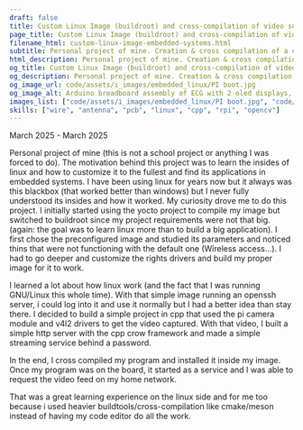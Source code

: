 ```yaml
---
draft: false 
title: Custom Linux Image (buildroot) and cross-compilation of video surveillance software for simple embedded system on a raspberry pi 3 board + Linux drivers
page_title: Custom Linux Image (buildroot) and cross-compilation of video surveillance software for simple embedded system on a raspberry pi 3 board + Linux drivers
filename_html: custom-linux-image-embedded-systems.html
subtitle: Personal project of mine. Creation & cross compilation of a custom linux image using buildroot for a video surveillance camera system using a raspberry pi 3 board and its camera. (Cross compilation and manipulation of linux drivers too)
html_description: Personal project of mine. Creation & cross compilation of a custom linux image using buildroot for a video surveillance camera system using a raspberry pi 3 board and its camera. (Cross compilation and manipulation of linux drivers too)
og_title: Custom Linux Image (buildroot) and cross-compilation of video surveillance software for simple embedded system on a raspberry pi 3 board
og_description: Personal project of mine. Creation & cross compilation of a custom linux image using buildroot for a video surveillance camera system using a raspberry pi 3 board and its camera. (Cross compilation and manipulation of linux drivers too)
og_image_url: code/assets/i_images/embedded_linux/PI boot.jpg
og_image_alt: Arduino breadboard assembly of ECG with 2 oled displays, one arduino, one heartbeat sensor, buttons and other controls
images_list: ["code/assets/i_images/embedded_linux/PI boot.jpg", "code/assets/i_images/embedded_linux/picam.jpg", "code/assets/i_images/embedded_linux/pi_internet.jpg", "code/assets/i_images/embedded_linux/pi_router.jpg"]
skills: ["wire", "antenna", "pcb", "linux", "cpp", "rpi", "opencv"]
---
```



March 2025 - March 2025 

Personal project of mine (this is not a school project or anything I was forced to do).
The motivation behind this project was to learn the insides of linux and how to customize it to the fullest and find its applications in embedded systems.
I have been using linux for years now but it always was this blackbox (that worked better than windows) but I never fully understood its insides and how it worked.
My curiosity drove me to do this project. I initially started using the yocto project to compile my image but switched to buildroot since my project requirements were not that big. (again: the goal was to learn linux more than to build a big application). I first chose the preconfigured image and studied its parameters and noticed thins that were not functioning with the default one (Wireless access...). I had to go deeper and customize the rights drivers and build my proper image for it to work.

I learned a lot about how linux work (and the fact that I was running GNU/Linux this whole time).
With that simple image running an openssh server, i could log into it and use it normally but I had a better idea than stay there.
I decided to build a simple project in cpp that used the pi camera module and v4l2 drivers to get the video captured. With that video, I built a simple http server with the cpp crow framework and made a simple streaming service behind a password.

In the end, I cross compiled my program and installed it inside my image. Once my program was on the board, it started as a service and I was able to request the video feed on my home network.



That was a great learning experience on the linux side and for me too because i used heavier buildtools/cross-compilation like cmake/meson instead of having my code editor do all the work.

